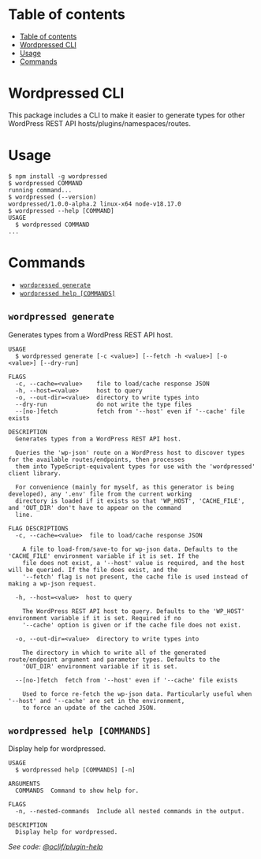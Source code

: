 # Table of contents

<!-- toc -->

- [Table of contents](#table-of-contents)
- [Wordpressed CLI](#wordpressed-cli)
- [Usage](#usage)
- [Commands](#commands)
<!-- tocstop -->

# Wordpressed CLI

This package includes a CLI to make it easier to generate types for other WordPress REST API hosts/plugins/namespaces/routes.

# Usage

<!-- usage -->

```sh-session
$ npm install -g wordpressed
$ wordpressed COMMAND
running command...
$ wordpressed (--version)
wordpressed/1.0.0-alpha.2 linux-x64 node-v18.17.0
$ wordpressed --help [COMMAND]
USAGE
  $ wordpressed COMMAND
...
```

<!-- usagestop -->

# Commands

<!-- commands -->

- [`wordpressed generate`](#wordpressed-generate)
- [`wordpressed help [COMMANDS]`](#wordpressed-help-commands)

## `wordpressed generate`

Generates types from a WordPress REST API host.

```
USAGE
  $ wordpressed generate [-c <value>] [--fetch -h <value>] [-o <value>] [--dry-run]

FLAGS
  -c, --cache=<value>    file to load/cache response JSON
  -h, --host=<value>     host to query
  -o, --out-dir=<value>  directory to write types into
  --dry-run              do not write the type files
  --[no-]fetch           fetch from '--host' even if '--cache' file exists

DESCRIPTION
  Generates types from a WordPress REST API host.

  Queries the 'wp-json' route on a WordPress host to discover types for the available routes/endpoints, then processes
  them into TypeScript-equivalent types for use with the 'wordpressed' client library.

  For convenience (mainly for myself, as this generator is being developed), any '.env' file from the current working
  directory is loaded if it exists so that 'WP_HOST', 'CACHE_FILE', and 'OUT_DIR' don't have to appear on the command
  line.

FLAG DESCRIPTIONS
  -c, --cache=<value>  file to load/cache response JSON

    A file to load-from/save-to for wp-json data. Defaults to the 'CACHE_FILE' environment variable if it is set. If the
    file does not exist, a '--host' value is required, and the host will be queried. If the file does exist, and the
    '--fetch' flag is not present, the cache file is used instead of making a wp-json request.

  -h, --host=<value>  host to query

    The WordPress REST API host to query. Defaults to the 'WP_HOST' environment variable if it is set. Required if no
    '--cache' option is given or if the cache file does not exist.

  -o, --out-dir=<value>  directory to write types into

    The directory in which to write all of the generated route/endpoint argument and parameter types. Defaults to the
    'OUT_DIR' environment variable if it is set.

  --[no-]fetch  fetch from '--host' even if '--cache' file exists

    Used to force re-fetch the wp-json data. Particularly useful when '--host' and '--cache' are set in the environment,
    to force an update of the cached JSON.
```

## `wordpressed help [COMMANDS]`

Display help for wordpressed.

```
USAGE
  $ wordpressed help [COMMANDS] [-n]

ARGUMENTS
  COMMANDS  Command to show help for.

FLAGS
  -n, --nested-commands  Include all nested commands in the output.

DESCRIPTION
  Display help for wordpressed.
```

_See code: [@oclif/plugin-help](https://github.com/oclif/plugin-help/blob/v5.2.14/src/commands/help.ts)_

<!-- commandsstop -->
